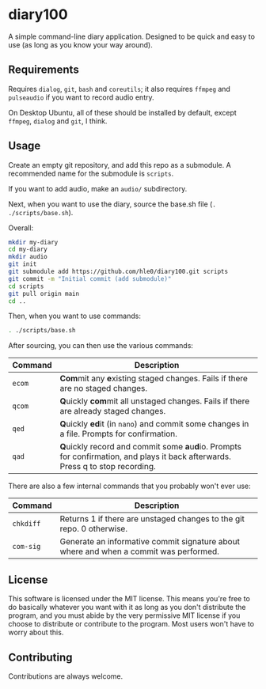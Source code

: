 # diary100

A simple command-line diary application. Designed to be quick and easy to use (as long as you know your way around).

## Requirements

Requires `dialog`, `git`, `bash` and `coreutils`; it also requires `ffmpeg` and `pulseaudio` if you want to record audio entry.

On Desktop Ubuntu, all of these should be installed by default, except `ffmpeg`, `dialog` and `git`, I think.

## Usage

Create an empty git repository, and add this repo as a submodule. A recommended name for the submodule is `scripts`.

If you want to add audio, make an `audio/` subdirectory.

Next, when you want to use the diary, source the base.sh file (`. ./scripts/base.sh`).

Overall:

```sh
mkdir my-diary
cd my-diary
mkdir audio
git init
git submodule add https://github.com/hle0/diary100.git scripts
git commit -m "Initial commit (add submodule)"
cd scripts
git pull origin main
cd ..
```

Then, when you want to use commands:

```sh
. ./scripts/base.sh
```

After sourcing, you can then use the various commands:

| Command | Description |
|---------|-------------|
| `ecom`  | **Com**mit any **e**xisting staged changes. Fails if there are no staged changes. |
| `qcom`  | **Q**uickly **com**mit all unstaged changes. Fails if there are already staged changes. |
| `qed`   | **Q**uickly **ed**it (in `nano`) and commit some changes in a file. Prompts for confirmation. |
| `qad`   | **Q**uickly record and commit some **a**u**d**io. Prompts for confirmation, and plays it back afterwards. Press q to stop recording. |

There are also a few internal commands that you probably won't ever use:

| Command   | Description |
|-----------|-------------|
| `chkdiff` | Returns 1 if there are unstaged changes to the git repo. 0 otherwise. |
| `com-sig` | Generate an informative commit signature about where and when a commit was performed. |


## License

This software is licensed under the MIT license. This means you're free to do basically whatever you want with it as long as you don't distribute the program, and you must abide by the very permissive MIT license if you choose to distribute or contribute to the program. Most users won't have to worry about this.

## Contributing

Contributions are always welcome.